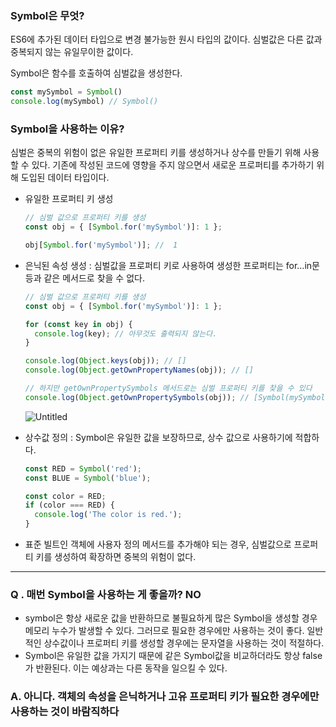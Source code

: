 ### Symbol은 무엇?

ES6에 추가된 데이터 타입으로 변경 불가능한 원시 타입의 값이다. 심벌값은 다른 값과 중복되지 않는 유일무이한 값이다. 

Symbol은 함수를 호출하여 심벌값을 생성한다. 

```jsx
const mySymbol = Symbol()
console.log(mySymbol) // Symbol()
```

### Symbol을 사용하는 이유?

심벌은 중복의 위험이 없은 유일한 프로퍼티 키를 생성하거나 상수를 만들기 위해 사용할 수 있다. 기존에 작성된 코드에 영향을 주지 않으면서 새로운 프로퍼티를 추가하기 위해 도입된 데이터 타입이다. 

- 유일한 프로퍼티 키 생성
    
    ```jsx
    // 심벌 값으로 프로퍼티 키를 생성
    const obj = { [Symbol.for('mySymbol')]: 1 };
    
    obj[Symbol.for('mySymbol')]; //  1
    ```
    
- 은닉된 속성 생성 : 심벌값을 프로퍼티 키로 사용하여 생성한 프로퍼티는 for…in문 등과 같은 메서드로 찾을 수 없다.
    
    ```jsx
    // 심벌 값으로 프로퍼티 키를 생성
    const obj = { [Symbol.for('mySymbol')]: 1 };
    
    for (const key in obj) {
      console.log(key); // 아무것도 출력되지 않는다.
    }
    
    console.log(Object.keys(obj)); // []
    console.log(Object.getOwnPropertyNames(obj)); // []
    
    // 하지만 getOwnPropertySymbols 메서드로는 심벌 프로퍼티 키를 찾을 수 있다
    console.log(Object.getOwnPropertySymbols(obj)); // [Symbol(mySymbol)]
    ```
    
    ![Untitled](https://s3-us-west-2.amazonaws.com/secure.notion-static.com/3a34446b-722a-433b-a9ab-61016daf79e9/Untitled.png)
    
- 상수값 정의 : Symbol은 유일한 값을 보장하므로, 상수 값으로 사용하기에 적합하다.
    
    ```jsx
    const RED = Symbol('red');
    const BLUE = Symbol('blue');
    
    const color = RED;
    if (color === RED) {
      console.log('The color is red.');
    }
    ```
    
- 표준 빌트인 객체에 사용자 정의 메서드를 추가해야 되는 경우, 심벌값으로 프로퍼티 키를 생성하여 확장하면 중복의 위험이 없다.

---

### Q . 매번 Symbol을 사용하는 게 좋을까? NO

- symbol은 항상 새로운 값을 반환하므로 불필요하게 많은 Symbol을 생성할 경우 메모리 누수가 발생할 수 있다. 그러므로 필요한 경우에만 사용하는 것이 좋다. 일반적인 상수값이나 프로퍼티 키를 생성할 경우에는 문자열을 사용하는 것이 적절하다.
- Symbol은 유일한 값을 가지기 때문에 같은 Symbol값을 비교하더라도 항상 false가 반환된다. 이는 예상과는 다른 동작을 일으킬 수 있다.

### A. 아니다. 객체의 속성을 은닉하거나 고유 프로퍼티 키가 필요한 경우에만 사용하는 것이 바람직하다